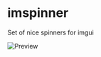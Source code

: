 # imspinner
Set of nice spinners for imgui

![Preview](https://user-images.githubusercontent.com/918081/211101890-0d10c12a-1a14-4a08-9138-e1b3cd6f5c7e.gif)
